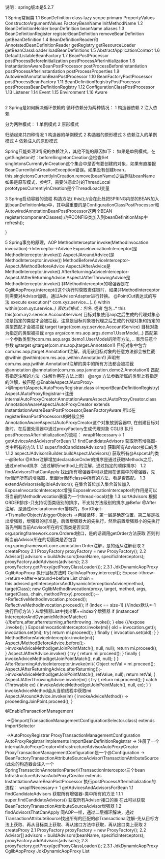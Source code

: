 说明：spring版本是5.2.7

1 Spring常用类
    1.1 BeanDefinition       class lazy scope primary PropertyValues ConstructorArgumentValues FactoryBeanName InitMethodName
    1.2 BeanDefinitionHolder    beanDefinition beanName aliases
    1.3 BeanDefinitionRegister  registerBeanDefinition removeBeanDefinition getBeanDefinition
    1.4 BeanDefinitionReader和AnnotatedBeanDefinitionReader   getRegistry getResourceLoader getBeanClassLoader loadBeanDefinitions 
    1.5 AbstractApplicationContext
    1.6 DefaultListableBeanFactory
    1.7 BeanPostProcessor                     postProcessBeforeInitialization  postProcessAfterInitialization
    1.8 InstantiationAwareBeanPostProcessor   postProcessBeforeInstantiation   postProcessAfterInstantiation  postProcessProperties
    1.9 AutowiredAnnotationBeanPostProcessor
    1.10 BeanFactoryPostProcessor              postProcessBeanFactory
    1.11 BeanDefinitionRegistryPostProcessor   postProcessBeanDefinitionRegistry
    1.12 ConfigurationClassPostProcessor
    1.13 Listener
    1.14 Event
    1.15 Environment
    1.16 Aware


​    
2 Spring是如何解决循环依赖的
循环依赖分为两种情况：
1 构造器依赖
2 注入依赖

分为两种模式：
1 单例模式
2 原形模式

归纳起来共四种情况
1 构造器的单例模式
2 构造器的原形模式
3 依赖注入的单例模式
4 依赖注入的原形模式


Spring只能处理3情况的依赖注入，其他不能的原因如下：
如果是单例模式，在getSingleton时：beforeSingletonCreation会检查Set<String> singletonsCurrentlyInCreation这个集合中是否有要创建的对象，如果有直接报BeanCurrentlyInCreationException错误。如果没有创建bean，this.singletonsCurrentlyInCreation.remove(beanName)之后删除beanName
如果是原形模式，参考7，需要注意此时的ThreadLocal<Object> prototypesCurrentlyInCreation是个ThreadLoacl变量

3 Spring启动容器的流程
构造方法{
     this();//会在此处把SPRING内部的BEAN加入到beanDefinitionMap中，其中最重要的是ConfigurationClassPostProcessor和AutowiredAnnotationBeanPostProcessor这两个BEAN
     register(componentClasses);//把CONFIG类加入到beanDefinitionMap中
     refresh();
     
 }

5 Spring事务的原理，AOP
    MethodInterceptor invoke(MethodInvocation invocation)->Interceptor->Advice
    ExposeInvocationInterceptor(是MethodInterceptor.invoke())
    AspectJAroundAdvice(是MethodInterceptor.invoke())
    MethodBeforeAdviceInterceptor-AspectJMethodBeforeAdvice
    AspectJAfterAdvice是MethodInterceptor.invoke()
    AfterReturningAdviceInterceptor-AspectJAfterReturningAdvice
    AspectJAfterThrowingAdvice是MethodInterceptor.invoke()
    非MethodInterceptor的增强器是在CglibAopProxy.intercept()这个执行时获取责任链时，如果非MethodInterceptor则需要对Advisor加强。通过AdvisorAdapter进行转换。
    @PointCut表达式的写法
        execute      execution(* com.xyz.service..*.*(..))
        within       within(com.xyz.service..*) 表达式格式：包名.* 或者 包名..*
        this         this(com.xyz.service.AccountService)  目标对象使用aop之后生成的代理对象必须是指定的类型才会被拦截，注意是目标对象被代理之后生成的代理对象和指定的类型匹配才会被拦截
        target       target(com.xyz.service.AccountService) 目标对象为指定的类型被拦截
        args         args(com.ms.aop.args.demo1.UserModel,..) 匹配第一个参数类型为com.ms.aop.args.demo1.UserModel的所有方法, .. 表示任意个参数
        @target      @target(com.ms.aop.jtarget.Annotation1)  目标对象中包含com.ms.aop.jtarget.Annotation1注解，调用该目标对象的任意方法都会被拦截
        @within      @within(com.ms.aop.jwithin.Annotation1)  声明有com.ms.aop.jwithin.Annotation1注解的类中的所有方法都会被拦截
        @annotation  @annotation(com.ms.aop.jannotation.demo2.Annotation1) 匹配有指定注解的方法（注解作用在方法上面）
        @args        方法参数所属的类型上有指定的注解，被匹配
    @EnableAspectJAutoProxy->@Import(AspectJAutoProxyRegistrar.class->ImportBeanDefinitionRegistry)
        AspectJAutoProxyRegistrar->注册internalAutoProxyCreator:AnnotationAwareAspectJAutoProxyCreator.class
​	    AnnotationAwareAspectJAutoProxyCreator extends InstantiationAwareBeanPostProcessor,BeanFactoryAware
        所以在registerBeanPostProcessors的时候会把AnnotationAwareAspectJAutoProxyCreator这个对象放到容器中,
        在创建目标对象时，在后置处理器中通过proxyFactory生成代理对象  CGLIB
        执行postProcessAfterInitialization的流程：
            wrapIfNecessary->
                1 getAdvicesAndAdvisorsForBean
                    1.1 findCandidateAdvisors 获取所有增强器-类中所有的方法
                        1.1.1 super.findCandidateAdvisors() 获取所有Advisor接口的类
                        1.1.2 aspectJAdvisorsBuilder.buildAspectJAdvisors() 获取所有@AspcetJ的类 --@Befor @After注解增加declarationOrder的排序是通过获取Methods之后，通过method排序（通过解析method上的注解，通过指定的顺序排序）
                    1.2 findAdvisorsThatCanApply 找出所有增强器中可以使用在该类中的增强器，先for循环所有的增强器，里面for循环class中所有的方法，看是否匹配。
                    1.3 extendAdvisors(eligibleAdvisors); 在集合首位加入集合首位加入ExposeInvocationInterceptor增强  ExposeInvocationInterceptor的作用是可以将当前的MethodInvocation暴露为一个thread-local对象
                    1.3 sortAdvisors 根据ORDER排序-只支持切面类级别的排序，不支持方法级别的排序,@Befor @After注解，是通过declarationorder排序的，SortObjet->T\smallerObjects\biggerObjects ->两层循环，第一层是确定位置，第二层是找出增强器，增强器的标准是，后置增强器大的先执行，然后前置增强器小的先执行
                        首先判断当前Advisor所在的切面类是否实现org.springframework.core.Ordered接口，是的话调用getOrder方法获取
                        否则判断当前Advisor所在的切面类是否包含org.springframework.core.annotation.Order注解，是的话从注解获取
                2 createProxy
                    2.1 ProxyFactory proxyFactory = new ProxyFactory();
                    2.2 Advisor[] advisors = buildAdvisors(beanName, specificInterceptors); proxyFactory.addAdvisors(advisors);
                    2.3 proxyFactory.getProxy(getProxyClassLoader());
                        2.3.1 JdkDynamicAopProxy CglibAopProxy
        执行目标方法时   CglibAopProxy.intercept(); Expose->throw->return->after->around->before
        List<Object> chain = this.advised.getInterceptorsAndDynamicInterceptionAdvice(method, targetClass);
        new CglibMethodInvocation(proxy, target, method, args, targetClass, chain, methodProxy).proceed();-->ReflectiveMethodInvocation.proceed();
            ReflectiveMethodInvocation.proceed();
                if (index == size-1) {//index默认=-1
                    执行目标方法
                } 
                从增强器List中找出第++index个增强器
                if (instanceof InterceptorAndDynamicMethodMatcher) {//before,after,afterreturning,afterthrowing
                    .invoke();
                } else {//expose
                    .invoke();
                }
            ExposeInvocationInterceptor.invoke(mi){
               old = invocation.get();
               invocation.set(mi);
               try{
                 return mi.proceed();
               } finally {
                 invocation.set(old);
               }
            }
            MethodBeforeAdviceInterceptor.invoke(mi){
                AspectJMethodBeforeAdvice.before();->invokeAdviceMethod(getJoinPointMatch(), null, null);
                return mi.proceed();
            }
            AspectJAfterAdvice.invoke() {
                try {
                    return mi.proceed();
                } finally {
                    invokeAdviceMethod(getJoinPointMatch(), null, null);
                }
            }
            AfterReturningAdviceInterceptor.invoke(mi){
                Object retVal = mi.proceed();
                AspectJAfterReturningAdvice.afterReturning();->invokeAdviceMethod(getJoinPointMatch(), retValue, null);
                return retVal;
            }
            AspectJAfterThrowingAdvice.invoke(mi) {
                try {
                    return mi.proceed();
                } catch (Throwable ex) {
                    invokeAdviceMethod(getJoinPointMatch(), null, ex);
                }
            }
            invokeAdviceMethod会从当前线程中获取mi
            AspectJAroundAdvice.invoke(im) {
                invokeAdviceMethod() -> proceedingJoinPoint.proceed();
            }


@EnableTransactionManagement

​	->@Import(TransactionManagementConfigurationSelector.class) extends ImportSelector

​		->AutoProxyRegistrar ProxyTransactionManagementConfiguration
            AutoProxyRegistrar implements ImportBeanDefinitionRegistrar -> 注册了一个internalAutoProxyCreator=InfrastructureAdvisorAutoProxyCreator
            ProxyTransactionManagementConfiguration是一个@Configuration -> BeanFactoryTransactionAttributeSourceAdvisor\TransactionAttributeSource(此处的构造器会注入一个SpringTransactionAnnotationParser)\TransactionInterceptor三个bean
            InfrastructureAdvisorAutoProxyCreator extends InstantiationAwareBeanPostProcessor
            执行postProcessAfterInitialization的流程：
                        wrapIfNecessary->
                            1 getAdvicesAndAdvisorsForBean
                                1.1 findCandidateAdvisors 获取所有增强器-类中所有的方法
                                    1.1.1 super.findCandidateAdvisors() 获取所有Advisor接口的类  在此可以获取BeanFactoryTransactionAttributeSourceAdvisor增强器
                                1.2 findAdvisorsThatCanApply 同AOP一样，通过二层循环解决，通过TransactionAttributeSource找出所有的匹配的@Transactional注解-先从目标方法上获取、再从目标类上获取、再从接口方法中获取，再从接口类上获取
                            2 createProxy
                                2.1 ProxyFactory proxyFactory = new ProxyFactory();
                                2.2 Advisor[] advisors = buildAdvisors(beanName, specificInterceptors); proxyFactory.addAdvisors(advisors);
                                2.3 proxyFactory.getProxy(getProxyClassLoader());
                                    2.3.1 JdkDynamicAopProxy CglibAopProxy
            JdkDynamicAopProxy 
            	List<Object> chain = this.advised.getInterceptorsAndDynamicInterceptionAdvice(method, targetClass);//此处会获取BeanFactoryTransactionAttributeSourceAdvisor中的Advice，即TransactionInterceptor
                MethodInvocation invocation = new ReflectiveMethodInvocation(proxy, target, method, args, targetClass, chain);
                invocation.proceed();
                和AOP的执行流程是一致的
            TransactionInterceptor.invoke(mi);
                invokeWithinTransaction() {
                    //此处获取的TransactionAttributeSource就是注册的TransactionAttributeSource的单例对象
                    TransactionAttributeSource tas = getTransactionAttributeSource();
                    //如果非事务方法，则txAttr为NULL，会从方法、类、接口类、接口方法上寻找TransactionAttribute
                    TransactionAttribute txAttr = (tas != null ? tas.getTransactionAttribute(method, targetClass) : null);
                    //如果注解上指定了transactionManager则使用该tm,如果拦截器有tm，如果没有则取TransactionManager类型的tm;
                    TransactionManager tm = determineTransactionManager(txAttr);
                    TransactionInfo txInfo = createTransactionIfNecessary(ptm, txAttr, joinpointIdentification);
                    try {
                        // This is an around advice: Invoke the next interceptor in the chain.
                        // This will normally result in a target object being invoked.
                        retVal = invocation.proceedWithInvocation();
                    }
                    catch (Throwable ex) {
                        // target invocation exception
                        completeTransactionAfterThrowing(txInfo, ex);
                        throw ex;
                    }
                    finally {
                        cleanupTransactionInfo(txInfo);
                    }
                    if (vavrPresent && VavrDelegate.isVavrTry(retVal)) {
                        // Set rollback-only in case of Vavr failure matching our rollback rules...
                        TransactionStatus status = txInfo.getTransactionStatus();
                        if (status != null && txAttr != null) {
                            retVal = VavrDelegate.evaluateTryFailure(retVal, txAttr, status);
                        }
                    }
                    commitTransactionAfterReturning(txInfo);
                    return retVal;
                }
                
                createTransactionIfNecessary() {
                    TransactionStatus status = tm.getTransaction(txAttr);
                    return prepareTransactionInfo(tm, txAttr, joinpointIdentification, status);
                }
                
                getTransaction() {
                    Object transaction = doGetTransaction();
                    if (isExistingTransaction(transaction)) {
                        // Existing transaction found -> check propagation behavior to find out how to behave.
                        return handleExistingTransaction(def, transaction, debugEnabled);
                    }
                    if (def.getTimeout() < TransactionDefinition.TIMEOUT_DEFAULT) {
                        throw new InvalidTimeoutException("Invalid transaction timeout", def.getTimeout());
                    }
                    if (def.getPropagationBehavior() == TransactionDefinition.PROPAGATION_MANDATORY) {
                        throw new IllegalTransactionStateException(
                                "No existing transaction found for transaction marked with propagation 'mandatory'");
                    }
                    else if (def.getPropagationBehavior() == TransactionDefinition.PROPAGATION_REQUIRED ||
                            def.getPropagationBehavior() == TransactionDefinition.PROPAGATION_REQUIRES_NEW ||
                            def.getPropagationBehavior() == TransactionDefinition.PROPAGATION_NESTED) {
                        SuspendedResourcesHolder suspendedResources = suspend(null);
                        if (debugEnabled) {
                            logger.debug("Creating new transaction with name [" + def.getName() + "]: " + def);
                        }
                        try {
                            return startTransaction(def, transaction, debugEnabled, suspendedResources);
                        }
                        catch (RuntimeException | Error ex) {
                            resume(null, suspendedResources);
                            throw ex;
                        }
                    }
                    else {
                        // Create "empty" transaction: no actual transaction, but potentially synchronization.
                        if (def.getIsolationLevel() != TransactionDefinition.ISOLATION_DEFAULT && logger.isWarnEnabled()) {
                            logger.warn("Custom isolation level specified but no actual transaction initiated; " +
                                    "isolation level will effectively be ignored: " + def);
                        }
                        boolean newSynchronization = (getTransactionSynchronization() == SYNCHRONIZATION_ALWAYS);
                        return prepareTransactionStatus(def, null, true, newSynchronization, debugEnabled, null);
                    }
                }
                
                doGetTransaction() {
                    DataSourceTransactionObject txObject = new DataSourceTransactionObject();
                    txObject.setSavepointAllowed(isNestedTransactionAllowed());
                    //从ThreadLocal<Map<Object, Object>> resources获取当前线程的数据库链接
                    ConnectionHolder conHolder =
                            (ConnectionHolder) TransactionSynchronizationManager.getResource(obtainDataSource());
                    txObject.setConnectionHolder(conHolder, false);
                    return txObject;
                }
                
                handexlistingTransacti{
                    if(never) {
                        throw exception
                    }
                    if(not_support) {
                        Object suspendedResources = suspend(transaction);
                        return prepareTransactionStatus(definition, null, false, newSynchronization, debugEnabled, suspendedResources);
                    }
                    if(new){
                        SuspendedResourcesHolder suspendedResources = suspend(transaction);
                        return startTransaction(definition, transaction, debugEnabled, suspendedResources)
                    }
                    if(nested) {
                        DefaultTransactionStatus status = prepareTransactionStatus(definition, transaction, false, false, debugEnabled, null);
                        status.createAndHoldSavepoint();
                        return status;
                    }
                    //mandantory\never\support\not_support\require\require_new\nested
                    if(mandantory || support || require) {
                        return prepareTransactionStatus(definition, transaction, false, newSynchronization, debugEnabled, null);
                    }
                }
                
                startTransaction {
                    boolean newSynchronization = (getTransactionSynchronization() != SYNCHRONIZATION_NEVER);
                    DefaultTransactionStatus status = newTransactionStatus(
                            definition, transaction, true, newSynchronization, debugEnabled, suspendedResources);
                    doBegin(transaction, definition);
                    prepareSynchronization(status, definition);
                    return status;
                }
                
                doBegin{
                    if (!txObject.hasConnectionHolder() ||
                    					txObject.getConnectionHolder().isSynchronizedWithTransaction()) {
                        Connection newCon = obtainDataSource().getConnection();
                        txObject.setConnectionHolder(new ConnectionHolder(newCon), true);
                    }
                    txObject.getConnectionHolder().setSynchronizedWithTransaction(true);
                    con = txObject.getConnectionHolder().getConnection();
                    Integer previousIsolationLevel = DataSourceUtils.prepareConnectionForTransaction(con, definition);
                    if (con.getAutoCommit()) {
                        txObject.setMustRestoreAutoCommit(true);
                        if (logger.isDebugEnabled()) {
                            logger.debug("Switching JDBC Connection [" + con + "] to manual commit");
                        }
                        con.setAutoCommit(false);
                    }
                    txObject.getConnectionHolder().setTransactionActive(true);
                    if (txObject.isNewConnectionHolder()) {
                        TransactionSynchronizationManager.bindResource(obtainDataSource(), txObject.getConnectionHolder());
                    }
                }
                
                completeTransactionAfterThrowing{
                    if (txInfo.transactionAttribute != null && txInfo.transactionAttribute.rollbackOn(ex)) {
                        txInfo.getTransactionManager().rollback(txInfo.getTransactionStatus());
                    } else {
                        txInfo.getTransactionManager().commit(txInfo.getTransactionStatus());
                    }
                    
                }
                
                rollback{
                    if (status.hasSavepoint()) {
                        if (status.isDebug()) {
                            logger.debug("Rolling back transaction to savepoint");
                        }
                        status.rollbackToHeldSavepoint();
                    }
                    else if (status.isNewTransaction()) {
                        if (status.isDebug()) {
                            logger.debug("Initiating transaction rollback");
                        }
                        doRollback(status);
                    }else {
                        if (status.hasTransaction()) {
                            doSetRollbackOnly(status);
                        }
                    }
                    finally {
                        cleanupAfterCompletion(status);
                    }
                }
                
                private void cleanupAfterCompletion(DefaultTransactionStatus status) {
                		status.setCompleted();
                		if (status.isNewSynchronization()) {
                			TransactionSynchronizationManager.clear();
                		}
                		if (status.isNewTransaction()) {
                			doCleanupAfterCompletion(status.getTransaction());
                		}
                		if (status.getSuspendedResources() != null) {
                			if (status.isDebug()) {
                				logger.debug("Resuming suspended transaction after completion of inner transaction");
                			}
                			Object transaction = (status.hasTransaction() ? status.getTransaction() : null);
                			resume(transaction, (SuspendedResourcesHolder) status.getSuspendedResources());
                		}
                	}
                
                
                protected void cleanupTransactionInfo(@Nullable TransactionInfo txInfo) {
                		if (txInfo != null) {
                			txInfo.restoreThreadLocalStatus();
                		}
                	}
               
                commit {
                    if (status.hasSavepoint()) {
                        status.releaseHeldSavepoint();
                    }
                    else if (status.isNewTransaction()) {
                        doCommit(status);
                    }
                    finally {
                    			cleanupAfterCompletion(status);
                    		}
                }
             
            CglibAopProxy  
            
            
            TransactionManager
             TransactionStatus getTransaction(@Nullable TransactionDefinition definition)
             void commit(TransactionStatus status)
             void rollback(TransactionStatus status)
             
            AnnotationTransactionAttributeSource
            TransactionAnnotationParser   TransactionAttribute parseTransactionAnnotation(AnnotatedElement element)
            TransactionInterceptor   
            TransactionStatus       savepoint
            TransactionDefinition   7大传播属性 4种隔离级别
             
             
  @Async注解--同AOP

6 ApplicationContext和BeanFactory的区别
  ApplicationContext extends EnvironmentCapable, MessageSource, ApplicationEventPublisher, ResourceLoader



7 Spring的设计模式

​	1 单例模式

​	2 工厂模式

​	3 观察者模式-listener  事件触发者  事件  事件监听者  

​	4 责任链模式

​	5 代理模式

    6 适配器模式-aop(非MethodInterceptor转换成)

8 CGLIIB
    无法为final方法或者类创建代理，无法为static方法创建代理，无法为private方法创建代理
    可以使用System.setProperty(DebuggingClassWriter.DEBUG_LOCATION_PROPERTY, "target/cglib");设置CGLIB生成的字节码类生成位置
    使用步骤
    1 Enhancer enhancer = new Enhancer();创建一个增强器
    2 enhancer.setSuperclass(NormalClass.class); 设置它的父类为目标类
    3 enhancer.setCallback(new MethodInterceptor() {});设置一个方法拦截器，增强方法
    4 NormalClass normalClass = (NormalClass) enhancer.create(); 创建目标代理类
    5 normalClass.publicMethod(); 执行代理类的方法
    
9 Spring-boot启动流程（监听机制）
    SpringApplication.run(xxx.class, args);
        new SpringApplication(xxx.class).run(args);
            1 new流程：
                1.1 确定容器类型 NONE,REACTIVE,SERVLET
                1.2 设置初始化器 ApplicationContextInitializer.class getSpringFactoriesInstances
                1.3 设置监听器   ApplicationListener.class
            2 run流程
                2.1 new StopWatch
                2.2 stopWatch.start
                2.3 配置headless属性
                2.4 获取SpringApplicationRunListeners-EventPublishingRunListener（在该对象的构造方法中会添加1.3中的监听器）（此处的对象内部包含一个SimpleApplicationEventMulticaster）
                2.5 2.4的的监听器starting方法--调用initMulticaster.multicastEvent(new ApplicationStratingEvent());
                2.6 准备环境变量 prepareEnvironment-把参数赋给环境 调用2.4的对象发布ApplicationEnvironmentPreparedEvent事件-此处会调用监听器完成application-x.properties文件的读取工作
                2.7 打印banner printBanner()
                2.8 创建容器上下文  createApplicationContext()--根据不同的容器类型生成对应的applicationContext对象  AnnotationConfigApplicationContext AnnotationConfigServletWebServerApplicationContext(生成此对象时，在构造方法中会注册5个常用的beandefinition,跟SPRING容器启动流程中的this()构造方法一致)
                2.9 创建异常报告器  SpringBootExceptionReporter.class
                2.10 准备容器 prepareContext()  
                    给applicationContext设置属性，environment\resourceLoader等 
                    此处会调用1.2获取的初始化器进行初始化
                    调用2.4的对象发布ApplicationContextInitializedEvent事件
                    获取一个ConfigurableListableBeanFactory对象
                    加载SpringBoot的启动类---通过AnnotatedBeanDefinitionReader把启动类的定义信息加入BeanFactory
                    调用2.4的对象发布ApplicationPreparedEvent事件
                2.11 刷新容器 refreshContext()
                2.12 刷新后处理 afterRefresh()--空方法
                2.13 stopWatch.stop  计时器停止
                2.14 2.4的监听器started方法  容器发布ApplicationStartedEvent事件，此处的applicationEventMulticaster是否和2.4中的一致？与2.4不是同一个对象，但是都是同一个类 同时发布AvailabilityChangeEvent事件
                2.15 callRunners   获取容器中的ApplicationRunner对象和CommandLineRunner.class对象，调用他们的run方法--可以进行数据的初始化操作
                如果有异常，通过异常报告器处理异常
                2.16 2.4的监听器running方法 和2.14流程一样，发布ApplicationReadyEvent方法，发布AvailabilityChangeEvent事件
    
                        
                
        
Spring注解分类
    @Component
        @Controller
        @Service
        @Repository
        @Configuration
            @Bean
            @Import
            @ComponentScan
            
            @Profile
            @ImportResource
            @ComponentScans
            @Primary
            @Lazy
            @PropertySource
            
            
            @ConfigurationProperties--springboot注解
            
            
            
        @Value
        @Autowired
        @Resource
        @Inject
        @Qualifier
        
        
        
        
        
@SpringBootApplication
        @SpringBootConfiguration
            @Configuration
        @EnableAutoConfiguration
            @AutoConfigurationPackage
                @Import(AutoConfigurationPackages.Registrar.class)
            @Import(AutoConfigurationImportSelector.class)
        @ComponentScan
SpringApplication.run(PracticeApplication.class, args);
    ConfigurableApplicationContext applicationContext = new SpringApplication(primarySources).run(args);
    1 new SpringApplication
        1 设置SpringApplication的primarySources属性为启动类
        2 根据classPath中是否有reactive.dispatcher,servlet.dispatcher等类信息来判定容器类型是NONE,SERVLET,REACTIVE（其实是给SpringApplication对象的某个属性赋值）
        3 从Spring.Factory文件中读取key=ApplicationContextInitializer的类，并采用反射机制初始化后，放入List集合中（该List集合也是SpringApplication对象的某个属性赋值）
        4 从Spring.Factory文件中读取key=ApplicationListener的类，并采用反射机制初始化后，放入List集合中（该List集合也是SpringApplication对象的某个属性赋值）
    2 run
        1 new StopWatch().start()
        2 从Spring.Factory文件中读取key=SpringApplicationRunListener的类
            此对象中会实例化EventPublishingRunListener（在该对象的构造方法中会传入上述的SpringApplication对象，还会创建一个SimpleApplicationEventMulticaster对象，并且给Multicaster对象添加1.3中的ApplicationListener）
        3 上一步获取的监听器starting方法--调用initMulticaster.multicastEvent(new ApplicationStratingEvent());
        4 prepareEnvironment准备环境
            1 根据不同的容器类型，生成不同的Environment，此处的StandardServletEnvironment会加载系统变量、JVM变量、context-param、servlet-init-param、args
            2 发布一个initialMulticaster.multicastEvent(new ApplicationEnvironmentPreparedEvent())
                发布的事件会被ConfigFileApplicationListener监听到，该监听器会找spring.profile.active属性，并找/config和classpath下application.yml文件，并把它解析后加入到Environment变量中
        5 printBanner
        6 createApplicationContext();
            根据不同的容器类型生成对应的applicationContext对象
            AnnotationConfigServletWebServerApplicationContext(生成此对象时，在构造方法中会注册5个常用的beandefinition,参考AnnotationConfigApplicationContext的this()构造方法一致)
            ConfigurationClassPostProcessor
            AutowiredAnnotationBeanPostProcessor
            CommonAnnotationBeanPostProcessor
            EventListenerMethodProcessor
            DefaultEventListenerFactory
        7 准备容器 prepareContext()  
            给applicationContext设置属性，environment\resourceLoader等 
            此处会调用1.2获取的初始化器进行初始器，调用initialize方法
            调用2.4的对象发布ApplicationContextInitializedEvent事件
            加载SpringBoot的启动类---通过AnnotatedBeanDefinitionReader把启动类的定义信息加入BeanFactory
            调用2.4的对象发布ApplicationPreparedEvent事件
        8 refreshContext()
            1 prepareRefresh()
                在1中会记录一些状态值，比如closed active  还会初始化earlyApplicationListeners和earlyApplicationEvents两个SET,SET集合是ApplicationContext的属性
            2 obtainFreshBeanFactory()
                给工厂启个名字，然后返回一个BEAN工厂,如果是XML文件的工厂，此处会解析XML中的内容加入beanDefinitionMap
            3 prepareBeanFactory()
                给容器添加一些特性比如：classloader\environment\beanPostProcessor
            4 postProcessBeanFactory()
                留给子类实现的方法，可以在此处在beanFactory中添加特性（添加一些BeanPostProcessor）
            5 invokeBeanFactoryPostProcessors()
                1 for (容器初始化包含的List<BeanFactoryPostProcessor>) {
                    if (BeanDefinitionRegistryPostProcessor) {
                        registryProcessor.postProcessBeanDefinitionRegistry(registry)
                    } else {
                        List<BeanFactoryPostProcessor> regularPostProcessors.add()
                    }
                }
                2 String[] postProcessorNames =beanFactory.getBeanNamesForType(BeanDefinitionRegistryPostProcessor.class)
                3 for (postProcessorNames) {
                    if (PriorityOrdered) {
                        1 构建单例对象 beanFactory.getBean(ppName)
                        2 for (BeanDefinitionRegistryPostProcessor postProcessor : postProcessors) {
                            postProcessor.postProcessBeanDefinitionRegistry(registry);--ConfigurationClassPostProcessor在此执行
                        }
                    }
                }
                4 for (postProcessorNames) {
                if (Ordered) {
                        1 构建单例对象 beanFactory.getBean(ppName)
                        2 for (BeanDefinitionRegistryPostProcessor postProcessor : postProcessors) {
                            postProcessor.postProcessBeanDefinitionRegistry(registry);
                        }
                    }
                }
                5 for (postProcessorNames) {
                    if (Normal) {
                        1 构建单例对象 beanFactory.getBean(ppName)
                        2 for (BeanDefinitionRegistryPostProcessor postProcessor : postProcessors) {
                            postProcessor.postProcessBeanDefinitionRegistry(registry);
                        }
                    }              
                }
                6 执行所有BeanDefinitionRegistryPostProcessor的postProcessBeanFactory方法
                7 执行上面regularPostProcessors的postProcessBeanFactory方法
                8 按照同样的流程执行2-3-4-5的BeanFactoryPostProcessor类型
            6 registerBeanPostProcessors()
                String[] postProcessorNames = beanFactory.getBeanNamesForType(BeanPostProcessor.clas)
                for (String ppName : postProcessorNames) {
                    if (PriorityOrdered.class) {
                        BeanPostProcessor pp = beanFactory.getBean(ppName, BeanPostProcessor.class);
                        List<BeanPostProcessor> beanPostProcessors.add(pp);--beanPostProcessors是BeanFactory的属性
                    }
                    else if (beanFactory.isTypeMatch(ppName, Ordered.class)) {
                        BeanPostProcessor pp = beanFactory.getBean(ppName, BeanPostProcessor.class);
                        List<BeanPostProcessor> beanPostProcessors.add(pp);--beanPostProcessors是BeanFactory的属性
                    }
                    else {
                        BeanPostProcessor pp = beanFactory.getBean(ppName, BeanPostProcessor.class);
                        List<BeanPostProcessor> beanPostProcessors.add(pp);--beanPostProcessors是BeanFactory的属性
                    }
                }
            7 initMessageSource()
            8 initApplicationEventMulticaster()
                if(存在多播器) {
                    则使用该多播器
                } else {
                    new SimpleApplicationEventMulticaster()
                }
            9 onRefresh()
                spring.factory文件中EnableAutoConfiguration=DispatcherServletAutoConfiguration ServletWebServerFactoryAutoConfiguration
                DispatcherServletAutoConfiguration内部有两个加了@Configuration静态类，这两个类里面有@Bean分别生成了DispatcherServletRegistrationBean（ServletContextInitializer）和DispatcherServlet
                ServletWebServerFactoryAutoConfiguration中@Import（EmbeddedTomcat.class,EmbeddedJetty.class,EmbeddedUndertow.class）
                EmbeddedTomcat中@ConditionalOnClass({ Servlet.class, Tomcat.class, UpgradeProtocol.class })，会创建一个TomcatServletWebServerFactory
                tomcat启动过程
                ServletWebServerApplicationContext.onRefresh();
                createWebServer();
                    1 根据容器类型获取容器工厂-tomcat\jetty
                    ServletWebServerFactory factory = getWebServerFactory();
                    2 通过工厂方法获取相应的容器
                    this.webServer = factory.getWebServer(getSelfInitializer());
                    3 注册优雅关闭对象
                    getBeanFactory().registerSingleton("webServerGracefulShutdown",
                            new WebServerGracefulShutdownLifecycle(this.webServer));
                    4 注册开启关闭对象
                    getBeanFactory().registerSingleton("webServerStartStop",
                            new WebServerStartStopLifecycle(this, this.webServer));
                    5 初始化参数配置
                    initPropertySources();
                    
                    getWebServerFactory()流程
                        String[] beanNames = getBeanFactory().getBeanNamesForType(ServletWebServerFactory.class);
                        return getBeanFactory().getBean(beanNames[0], ServletWebServerFactory.class);
                    factory.getWebServer(getSelfInitializer())
                        其中getSelfInitializer()会返回一个匿名内部类，该类会实现ServletContextInitializer接口，
                        调用该匿名类的onStartup(ServletContext servletContext)时候，会调用
                        for (ServletContextInitializer beans : getServletContextInitializerBeans()) {
                                    beans.onStartup(servletContext);
                        }循环IOC容器中所有的ServletContextInitializer对象，调用onStartup方法
                    
                        getWebServer流程
                            1 Tomcat tomcat = new Tomcat();
                            2 设置baseDir
                            3 创建Context容器-engine\host\context\wrapper
                            4 context容器中Map<ServletContainerInitializer,Set<Class<?>>>集合中添加对象-tomcatStarter，此处的TomcatStarter starter = new TomcatStarter(initializers); TomcatStarter中有个属性ServletContextInitializer[]
                            5 调用tomcat.start
                                startInternal()->StandardContext容器的startInternal()方法中会循环getSelfInitializer()会返回一个匿名内部类，调用onstartup方法
                                此时会先调用TomcatStarter的onStartup方法，在该方法中调用DispatcherServletRegistrationBean的onStartup方法，该方法中会把DispatcherServlet加入到ServletContext容器中
            10 registerListeners()
                1 如果有加载好的ApplicationListener，则加入到ApplicationEventMulticaster
                2 获取所有的ApplicationListener类，加入到ApplicationEventMulticaster
                3 如果earlyApplicationEvents非空，则发布ApplicationEventMulticaster().multicastEvent()相应的事件
            11 finishBeanFactoryInitialization()
                1 for(beanDefinitionNames) {
                        if(!abstract && isSingleton && !lazy) {
                            if(isFactoryBean) {
                                getBean(&beanName)
                            } else {
                                getBean(beanName)
                            }
                        }
                    }
                    2 for(beanDefinitionNames) {
                          Object singletonInstance = getSingleton(beanName);
                          if(SmartInitializingSingleton) {
                            smartSingleton.afterSingletonsInstantiated();----EventListenerMethodProcessor.afterSingletonsInstantiated处理@EventListener注解，内部是把有注解的方法转换成ApplicationListener对象
                          }
                      }
                 getBean流程:
                  AbstractBeanFactory.doGetBean()
                   1 transformedBeanName->处理factorybean类型对象名字
                   2 getSingleton->获取单例对象,此处主要是从缓存中获取,singletonObjects,earlySingletonObjects,singletonFactorie，如果singletonFactorie中存在，则把对象从singletonFactorie删除，并加入到earlySingletonObjects对象中
                   3 如果单例对象存在则getObjectForBeanInstance->获取真正的BEAN，处理factorybean的对象
                   4 如果单例对象不存在   isPrototypeCurrentlyInCreation(ThreadLocal<Object> prototypesCurrentlyInCreation)->检查对象是否在创建，如果在创建则报BeanCurrentlyInCreationException
                   5 markBeanAsCreated->把对象标记为创建中 Set<String> alreadyCreated
                   6 如果是单例对象   
                     6.1 getSingleton(beanName, ObjectFactory)
                         6.1.1 beforeSingletonCreation(beanName);--检查该对象是否在创建中，singletonsCurrentlyInCreation放入到这个Set集合中
                         6.1.2 singletonObject = singletonFactory.getObject();//调用工厂方法生成对象
                            AbstractAutowireCapableBeanFactory.createBean()的调用流程:
                                6.1.2.1 Object bean = resolveBeforeInstantiation(beanName, mbdToUse);
                                    在实例化前，如果InstantiationAwareBeanPostProcessor存在，
                                    则调用postProcessBeforeInstantiation创建对象，  -- AOP增强器在这个位置添加
                                    再执行所有BeanPostProcessor的postProcessAfterInitialization方法，如果有值，直接返回，流程结束。
                                6.1.2.2 Object beanInstance = doCreateBean(beanName, mbdToUse, args);
                                    AbstractAutowireCapableBeanFactory.doCreateBean()的调用流程:
                                        6.1.2.2.1 BeanWrapper instanceWrapper = createBeanInstance(beanName, mbd, args);返回BeanWrapper，BEAN的封装对象
                                        6.1.2.2.2 addSingletonFactory(beanName, () -> getEarlyBeanReference(beanName, mbd, bean))把BEAN加入到singletonFactories中（SmartInstantiationAwareBeanPostProcessor）
                                        6.1.2.2.3 populateBean(beanName, mbd, instanceWrapper);
                                                    1 执行InstantiationAwareBeanPostProcessor.postProcessAfterInstantiation方法
                                                    2 InstantiationAwareBeanPostProcessor.postProcessProperties  @AutoWired @Resource @Inject
                                        6.1.2.2.4 exposedObject = initializeBean(beanName, exposedObject, mbd);
                                                    1 invokeAwareMethods->执行实现了BeanNameAware，BeanClassLoaderAware，BeanFactoryAware接口的属性
                                                    2 执行BeanPostProcessor处理器的postProcessBeforeInitialization方法   CommonAnnotationBeanPostProcessor.before方法可以处理@PostConstruct
                                                    3 invokeInitMethods->
                                                        3.1 执行实现了InitializingBean的方法
                                                        3.2 执行指定了init_method()的方法
                                                    4 执行BeanPostProcessor处理器的postProcessAfterInitialization  ---AOP在此生成代理对象
                                        6.1.2.2.6 registerDisposableBeanIfNecessary(beanName, bean, mbd);
                         6.1.3 afterSingletonCreation(beanName);--把这个beanName从singletonsCurrentlyInCreation集合中删除
                         6.1.4 addSingleton(beanName, singletonObject);--把单例对象放入SingletonObject的Map中，并把它从earlySingletonObject的MAP和SingletonFactory的MAP中删除.
                     6.2 通过6.1返回的对象，调用getObjectForBeanInstance，原理同上3
                   7 如果是原型模式
                     7.1 beforePrototypeCreation -> 在prototypesCurrentlyInCreation中加入当前的BEAN
                     7.2 createBean->创建对象 同6.1
                     7.3 afterPrototypeCreation-> 把prototypesCurrentlyInCreation中的BEAN删除
                     7.4 getObjectForBeanInstance->同3
                   8 如果是其他SCOPE
                     同7
            12 finishRefresh()
                1 initLifecycleProcessor().onRefresh()--调用实现了Lifecycle接口的Bean的start()方法
                2 publishEvent(ContextRefreshedEvent())
        9 刷新后处理 afterRefresh()--空方法
        10 stopWatch.stop  计时器停止
        11 发布ApplicationStartedEvent事件
        12 callRunners---获取容器中的ApplicationRunner对象和CommandLineRunner.class对象，调用他们的run方法--可以进行一些事件的初始化操作
        13 发布ApplicationReadyEvent方法
                
            
    
ConfigurationClassPostProcessor工作流程
ConfigurationClassPostProcessor.postProcessBeanDefinitionRegistry();
        
        	1 获取所有的BeanDefinition   registry.getBeanDefinitionNames()
        
        	2 循环所有的BeanDefinition   ConfigurationClassUtils.checkConfigurationClassCandidate 找出加了@Configuration注解的类（只会有默认启动的类和@SpringBootApplication的类，此时只能获取@SpringBootApplication的类）
        	checkConfigurationClassCandidate()会判断一个是否是一个配置类,并为BeanDefinition设置属性为lite或者full。
            在这儿为BeanDefinition设置lite和full属性值是为了后面在使用
            如果有@Configuration注解&&proxyBeanMethods=true则设置beanDefinition中的configurationClass的Attribute=full
            如果@Component、@ComponentScan、@Import、@ImportResource、@Bean则设置为lite
        
        	3 ConfigurationClassParser.parse(2中的配置类)
        		3.1 doProcessConfigurationClass()
        			3.1.1 如果有@Component&&如果有内部类&&内部类是@Configuartion类，则执行3的流程
        			3.1.2 是否有@PropertySSource注解 
        				如果有则把相应的属性加入到Environment中
        			3.1.3 是否有@ComponentScan注解
        				3.1.3.1 ComponentScanAnnotationParser.parse()解析@SpringBootApplication注解的类，获取相关的BeanDefinition信息
        					3.1.3.1.1 此处如果没有配置扫描的包路径，默认取@SpringBootApplication类所在的包路径
        					3.1.3.1.2 ClassPathBeanDefinitionScanner.doScan(),扫描指定的路径
        						 3.1.3.1.2.1 获取指定路径下的所有包含@Component的定义信息
        						 	3.1.3.1.2.1.1 扫描指定路径下的所有类
        						 	3.1.3.1.2.1.2 获取其中有@Component注解的类
        						 3.1.3.1.2.2 注册上一步获取的BeanDefinition
        				3.1.3.2 循环上一步获取的BeanDefinition信息，重复2、3、4、5的流程
        			3.1.4 处理@Import注解
        					3.1.4.1 如果是ImportSelector，则调用selectImports，得到相应的Bean,转换成SourceClassses,继续调用3.1.4进行@Import的解析
        					3.1.4.2 如果是ImportBeanDefinitionRegistrar，则把key=注册器 value=注解元信息加入到configclasss的map中。 Map<ImportBeanDefinitionRegistrar, AnnotationMetadata>
        					3.1.4.3 如果不是上述两种，则当成@Configuration类处理重复3的流程
        			3.1.5 处理@ImportResource注解
        					如果存在则加入到configClass的Map<String, Class<? extends BeanDefinitionReader>>中
        			3.1.6 处理@Bean方法
        					3.1.6.1 找出asm可以处理的@Bean方法
        					3.1.6.2 把它加入到configClass的Set<BeanMethod>中
        			3.1.7 处理接口中的默认方法
        					3.1.7.1 获取所有的接口
        					3.1.7.2 找出接口中所有@Bean注解的方法
        					3.1.7.3 如果@Bean的方法不是abstract方法，则加入到configclass的Set<BeanMethod>中
        			3.1.8 处理父类
        					如果有父类，并且父类不是java开头，并且不是已经知道的父类，则把该父类当成sourceClass，继续3的流程
        			3.1.9 流程处理完，返回null
        		3.2 把解析完的configClass加入Map中
        
        	4 parser.getConfigurationClasses()，获取所有3.2中的Map的key值。
        
        	5 ConfigurationClassBeanDefinitionReader.loadBeanDefinitions(configClassess) 加载所有的配置类
        		5.1 如果是@Import          configClass.isImported()
        			new BeanDefinition()对象，通过解析@Lazy、@Primary、@DependsOn、@Role、@Description注解给Beandefinition对象赋属性值。
        			然后把该BeanDefinition注册到容器中
        		5.2 如果有@Bean注解         configClass.getBeanMethods()---如果一个配置类上有多个@Bean方法，则生成多个BeanDefinition
        			new BeanDefinition()对象（该对象试试@Bean注解所在类的对象定义，不是@Bean返回对象的对象定义），设置
        			beanDef.setFactoryBeanName(configClass.getBeanName());
        			beanDef.setUniqueFactoryMethodName(methodName)这两个属性。
        			通过解析@Lazy、@Primary、@DependsOn、@Role、@Description注解给Beandefinition对象赋属性值。
        			再解析@Bean注解的属性给BeanDefinition属性赋值。
        			解析@Scope给对象赋值
        			然后把该BeanDefinition注册到容器中
        		5.3 如果有@ImportSource注解  configClass.getImportedResources()
        			xml文件解析
        		5.4 如果有BeanDefinitionRegistry configClass.getImportBeanDefinitionRegistrars()
        			执行所有的BeanDefinitionRegistry.registryBeanDefinition方法注册BeanDefinition
        
        	6 如果5解析之后又产生了新的类，则重复执行2、3、4、5的动作
        	
    postProcessorBeanFactory
        1 enhanceConfigurationClasses(beanFactory)---增强配置类(为full的类进行CGLIB加强)
          对加了@Configuration注解的配置类进行Cglib代理
                添加了两个MethodInterceptor。(BeanMethodInterceptor和BeanFactoryAwareMethodInterceptor)
                通过这两个类的名称，可以猜出，前者是对加了@Bean注解的方法进行增强，后者是为代理对象的beanFactory属性进行增强
                被代理的对象，如何对方法进行增强呢？就是通过MethodInterceptor拦截器实现的
                类似于SpringMVC中的拦截器，每次执行请求时，都会对经过拦截器。
                同样，加了MethodInterceptor，那么在每次代理对象的方法时，都会先经过MethodInterceptor中的方法
        2 增加ImportAwareBeanPostProcessor
这个类是完成Spring自动装配的关键，SpringBoot注解上@Import(AutoConfigurationImportSelector.class)的注解在这个地方被解析
AutoConfigurationImportSelector implements ImportSelector(selectImports)
    selectImports() {
        1 从META-INF/spring.factories中找出key=EnableAutoConfiguration的所有类
        2 获取所有的排除类信息，排除掉，返回所有的自动装配的类
    }
